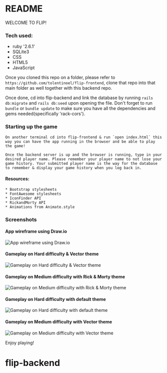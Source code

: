 # README
WELCOME TO FLIP!

### Tech used:
   * ruby '2.6.1'
   * SQLite3
   * CSS
   * HTML5
   * JavaScript
   
   


Once you cloned this repo on a folder, please refer to `https://github.com/tolentinoel/flip-frontend`, clone that repo into that main folder as well together with this backend repo.

Once done, cd into flip-backend and link the database by running `rails db:migrate` and `rails db:seed` upon opening the file. Don't forget to run `bundle` or `bundle update` to make sure you have all the dependencies and gems needed(specifically 'rack-cors').

### Starting up the game

    On another terminal cd into flip-frontend & run `open index.html` this way you can have the app running in the browser and be able to play the game!

    Once the backend server is up and the browser is running, type in your desired player name. Please remember your player name to not lose your game history. Your submitted player name is the way for the database to remember & display your game history when you log back in.

#### Resources:
    * Bootstrap stylesheets
    * FontAwesome stylesheets
    * IconFinder API
    * RickandMorty API
    * Animations from Animate.style

### Screenshots

#### App wireframe using Draw.io

![App wireframe using Draw.io](https://github.com/tolentinoel/flip-frontend/blob/main/images/phase3_wireframe.jpg)

#### Gameplay on Hard difficulty & Vector theme

![Gameplay on Hard difficulty & Vector theme](https://github.com/tolentinoel/flip-frontend/blob/main/images/phase3_flip.jpg)

#### Gameplay on Medium difficulty with Rick & Morty theme

![Gameplay on Medium difficulty with Rick & Morty theme](https://github.com/tolentinoel/flip-frontend/blob/main/images/rickMorty_medium.png)

#### Gameplay on Hard difficulty with default theme

![Gameplay on Hard difficulty with default theme](https://github.com/tolentinoel/flip-frontend/blob/main/images/default_hard.png)

#### Gameplay on Medium difficulty with Vector theme

![Gameplay on Medium difficulty with Vector theme](https://github.com/tolentinoel/flip-frontend/blob/main/images/vector_medium.png)


Enjoy playing!
# flip-backend
